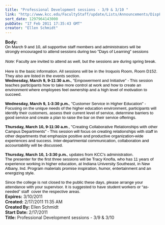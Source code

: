 ```yaml
---
title: "Professional Development sessions - 3/9 & 3/10 "
link: "http://www.kcc.edu/FacultyStaff/update/Lists/Announcements/DispForm.aspx?ID=123"
sort_date: 1297964143000
pubDate: "17 Feb 2011 17:35:43 GMT"
creator: "Ellen Schmidt"
---
```


<div><b>Body:</b> <div class=ExternalClass7676915E029C4497BF496606B41E5746><div>
<p class=MsoNormal style="margin:0in 0in 0pt"><span style="font-size:10pt;color:black;font-family:'Arial','sans-serif'">On March 9 and 10, all supportive staff members and administrators will be strongly encouraged to attend sessions during two &quot;Days of Learning&quot; sessions</span></p>
<p class=MsoNormal style="margin:0in 0in 0pt"><span style="font-size:10pt;color:black;font-family:'Arial','sans-serif'"></span> </p>
<p class=MsoNormal style="margin:0in 0in 0pt"><span style="font-size:10pt;color:black;font-family:'Arial','sans-serif'"><em>Note:</em> Faculty are invited to attend as well, but the sessions are during spring break.</span></p>
<p class=MsoNormal style="margin:0in 0in 0pt"><span style="font-size:10pt;color:black;font-family:'Arial','sans-serif'"></span> </p>
<p class=MsoNormal style="margin:0in 0in 0pt"><span style="font-size:10pt;color:black;font-family:'Arial','sans-serif'">Here is the basic information. All sessions will be in the Iroquois Room, Room D152. They also are listed in the events section.<br></span></p>
<p class=MsoNormal style="margin:0in 0in 0pt"><span style="font-size:10pt;color:black;font-family:'Arial','sans-serif'"><strong><span style="font-family:'Arial','sans-serif'">Wednesday, March 9, 9-11:30 a.m.</span></strong>, &quot;Empowerment and Initiative&quot; - This session teaches participants how to take more control at work and how to create an environment where employees feel ownership and a high level of motivation to succeed.</span></p><span style="font-size:10pt;color:black;font-family:'Arial','sans-serif'">
<p class=MsoNormal style="margin:0in 0in 0pt"><br><strong><span style="font-family:'Arial','sans-serif'">Wednesday, March 9, 1-3:30 p.m.</span></strong>, &quot;Customer Service in Higher Education&quot; - Focusing on the unique needs of the higher education environment, participants will identify their customers, assess their current level of service, determine barriers to good service and create a plan to raise the bar on their service offerings.</p>
<p class=MsoNormal style="margin:0in 0in 0pt"><br><strong><span style="font-family:'Arial','sans-serif'">Thursday, March 10, 9-11:30 a.m</span></strong>., &quot;Creating Collaborative Relationships with other Campus Departments&quot; - This session will focus on creating relationships with staff in other departments that emphasize positive and productive organization-wide experiences and success. Inter-departmental communication, collaboration and accountability will be discussed.</p>
<p class=MsoNormal style="margin:0in 0in 0pt"><br><strong><span style="font-family:'Arial','sans-serif'">Thursday, March 10, 1-3:30 p.m.</span></strong>, updates from KCC's administration.<br></p>
<p class=MsoNormal style="margin:0in 0in 0pt">The presenter for the first three sessions will be Tracy Knofla, who has 11 years of experience working in higher education, at Indiana University Southeast, in New Albany, Ind. Program materials promise inspiration, humor, entertainment and an energizing style. </p>
<p class=MsoNormal style="margin:0in 0in 0pt"></span> </p>
<p class=MsoNormal style="margin:0in 0in 0pt"><span style="font-size:10pt;color:black;font-family:'Arial','sans-serif'">Since the college is not closed to the public these days, please arrange your attendance with your supervisor. It is suggested to have student workers or “as-needed” staff  cover the respective areas.  </span></p></div></div></div>
<div><b>Expires:</b> 3/10/2011</div>
<div><b>Created:</b> 2/17/2011 11:35 AM</div>
<div><b>Created By:</b> Ellen Schmidt</div>
<div><b>Start Date:</b> 2/17/2011</div>
<div><b>Title:</b> Professional Development sessions - 3/9 &amp; 3/10 </div>
